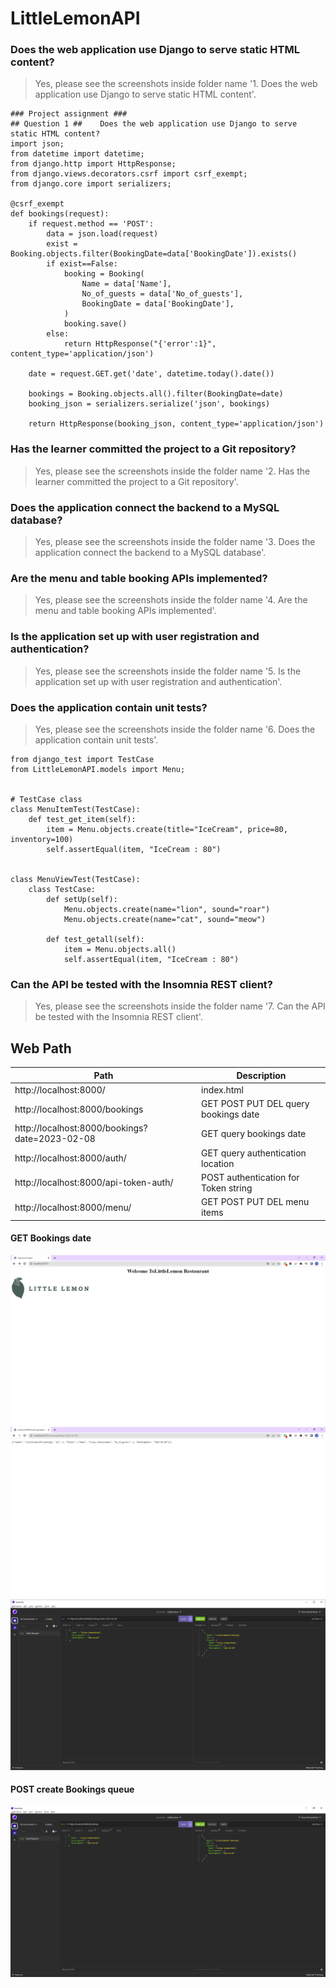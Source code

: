 ﻿# LittleLemonAPI
 
### Does the web application use Django to serve static HTML content? ###
> Yes, please see the screenshots inside folder name '1. Does the web application use Django to serve static HTML content'.

```
### Project assignment ###
## Question 1 ##    Does the web application use Django to serve static HTML content?
import json;
from datetime import datetime;
from django.http import HttpResponse;
from django.views.decorators.csrf import csrf_exempt;
from django.core import serializers;

@csrf_exempt
def bookings(request):
    if request.method == 'POST':
        data = json.load(request)
        exist = Booking.objects.filter(BookingDate=data['BookingDate']).exists()
        if exist==False:
            booking = Booking(
                Name = data['Name'],
                No_of_guests = data['No_of_guests'],
                BookingDate = data['BookingDate'],
            )
            booking.save()
        else:
            return HttpResponse("{'error':1}", content_type='application/json')
    
    date = request.GET.get('date', datetime.today().date())

    bookings = Booking.objects.all().filter(BookingDate=date)
    booking_json = serializers.serialize('json', bookings)

    return HttpResponse(booking_json, content_type='application/json')
```

### Has the learner committed the project to a Git repository? ###
> Yes, please see the screenshots inside the folder name '2. Has the learner committed the project to a Git repository'.

### Does the application connect the backend to a MySQL database? ###
> Yes, please see the screenshots inside the folder name '3. Does the application connect the backend to a MySQL database'.

### Are the menu and table booking APIs implemented? ###
> Yes, please see the screenshots inside the folder name '4. Are the menu and table booking APIs implemented'.

### Is the application set up with user registration and authentication? ###
> Yes, please see the screenshots inside the folder name '5. Is the application set up with user registration and authentication'.

### Does the application contain unit tests? ###
> Yes, please see the screenshots inside the folder name '6. Does the application contain unit tests'.

```
from django_test import TestCase
from LittleLemonAPI.models import Menu;


# TestCase class
class MenuItemTest(TestCase):
    def test_get_item(self):
        item = Menu.objects.create(title="IceCream", price=80, inventory=100)
        self.assertEqual(item, "IceCream : 80")


class MenuViewTest(TestCase):
    class TestCase:
        def setUp(self):
            Menu.objects.create(name="lion", sound="roar")
            Menu.objects.create(name="cat", sound="meow")

        def test_getall(self):
            item = Menu.objects.all()
            self.assertEqual(item, "IceCream : 80")
```

### Can the API be tested with the Insomnia REST client? ###
> Yes, please see the screenshots inside the folder name '7. Can the API be tested with the Insomnia REST client'.


## Web Path ##

| Path    | Description |
| ------------- | ------------- |
| http://localhost:8000/  | index.html  |
| http://localhost:8000/bookings  | GET POST PUT DEL query bookings date  |
| http://localhost:8000/bookings?date=2023-02-08  | GET query bookings date  |
| http://localhost:8000/auth/ | GET query authentication location  |
| http://localhost:8000/api-token-auth/  | POST authentication for Token string  |
| http://localhost:8000/menu/  | GET POST PUT DEL menu items   |

#### GET Bookings date ####
![alt text](https://github.com/jkaewprateep/LittleLemonAPI/blob/main/HTML%20index.png)
![alt text](https://github.com/jkaewprateep/LittleLemonAPI/blob/main/GET%20reservation%20date.png)
![alt text](https://github.com/jkaewprateep/LittleLemonAPI/blob/main/GET%20reservation%20date%202.png)

#### POST create Bookings queue ####
![alt text](https://github.com/jkaewprateep/LittleLemonAPI/blob/main/POST%20create%20new%20booking%20queue.png)
